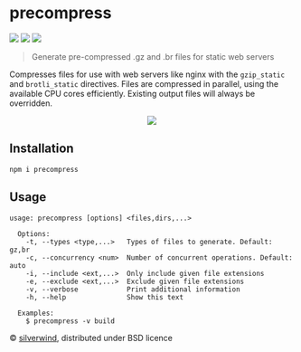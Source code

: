 # precompress
[![](https://img.shields.io/npm/v/precompress.svg?style=flat)](https://www.npmjs.org/package/precompress) [![](https://img.shields.io/npm/dm/precompress.svg)](https://www.npmjs.org/package/precompress) [![](https://api.travis-ci.org/silverwind/precompress.svg?style=flat)](https://travis-ci.org/silverwind/precompress)

> Generate pre-compressed .gz and .br files for static web servers

Compresses files for use with web servers like nginx with the `gzip_static` and `brotli_static` directives. Files are compressed in parallel, using the available CPU cores efficiently. Existing output files will always be overridden.

<p align="center">
  <img src="https://i.imgur.com/Zd4S8VO.png"/>
</p>

## Installation
```
npm i precompress
```

## Usage
```
usage: precompress [options] <files,dirs,...>

  Options:
    -t, --types <type,...>   Types of files to generate. Default: gz,br
    -c, --concurrency <num>  Number of concurrent operations. Default: auto
    -i, --include <ext,...>  Only include given file extensions
    -e, --exclude <ext,...>  Exclude given file extensions
    -v, --verbose            Print additional information
    -h, --help               Show this text

  Examples:
    $ precompress -v build
```

© [silverwind](https://github.com/silverwind), distributed under BSD licence
